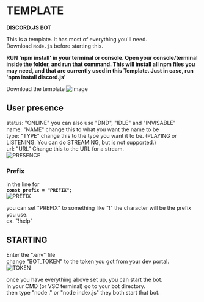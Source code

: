 # TEMPLATE
 **DISCORD.JS BOT**  
 
 This is a template. It has most of everything you'll need.  
 Download `Node.js` before starting this.  
  
**RUN 'npm install' in your terminal or console. Open your console/terminal inside the folder, and run that command. This will install all npm files you may need, and that are currently used in this Template. Just in case, run 'npm install discord.js'**
   
 Download the template 
 ![Image](https://i.imgur.com/USHw3mY.png)
 
## User presence
 status: "ONLINE" you can also use "DND", "IDLE" and "INVISABLE"  
 name: "NAME" change this to what you want the name to be  
 type: "TYPE" change this to the type you want it to be. (PLAYING or LISTENING. You can do STREAMING, but is not supported.)  
 url: "URL" Change this to the URL for a stream.   
 ![PRESENCE](https://i.imgur.com/W3kdvTn.png)
 
 ### Prefix
  in the line for   
  **`const prefix = "PREFIX";`**   
  ![PREFIX](https://i.imgur.com/aPfKAaJ.png)  

  you can set "PREFIX" to something like "!" the character will be the prefix you use.  
  ex. "!help"

## STARTING
 Enter the ".env" file  
 change "BOT_TOKEN" to the token you got from your dev portal.  
 ![TOKEN](https://i.imgur.com/m4zzuzc.png)

 once you have everything above set up, you can start the bot.  
 In your CMD (or VSC terminal) go to your bot directory.  
 then type "node ." or "node index.js" they both start that bot.

